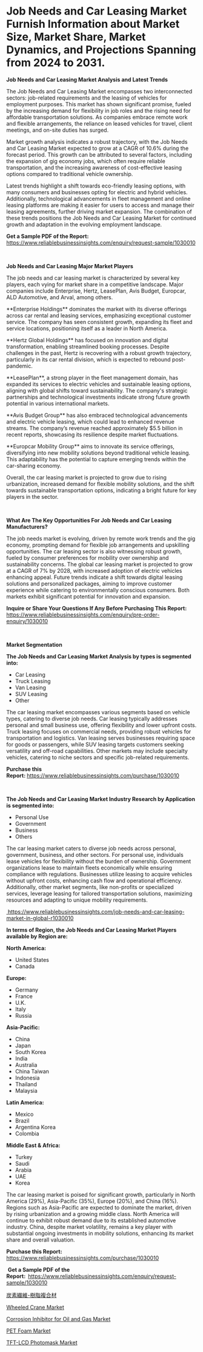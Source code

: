 <p><h1>Job Needs and Car Leasing Market Furnish Information about Market Size, Market Share, Market Dynamics, and Projections Spanning from 2024 to 2031.</h1></p><p><strong>Job Needs and Car Leasing Market Analysis and Latest Trends</strong></p>
<p><p>The Job Needs and Car Leasing Market encompasses two interconnected sectors: job-related requirements and the leasing of vehicles for employment purposes. This market has shown significant promise, fueled by the increasing demand for flexibility in job roles and the rising need for affordable transportation solutions. As companies embrace remote work and flexible arrangements, the reliance on leased vehicles for travel, client meetings, and on-site duties has surged.</p><p>Market growth analysis indicates a robust trajectory, with the Job Needs and Car Leasing Market expected to grow at a CAGR of 10.6% during the forecast period. This growth can be attributed to several factors, including the expansion of gig economy jobs, which often require reliable transportation, and the increasing awareness of cost-effective leasing options compared to traditional vehicle ownership. </p><p>Latest trends highlight a shift towards eco-friendly leasing options, with many consumers and businesses opting for electric and hybrid vehicles. Additionally, technological advancements in fleet management and online leasing platforms are making it easier for users to access and manage their leasing agreements, further driving market expansion. The combination of these trends positions the Job Needs and Car Leasing Market for continued growth and adaptation in the evolving employment landscape.</p></p>
<p><strong>Get a Sample PDF of the Report:&nbsp;</strong> <a href="https://www.reliablebusinessinsights.com/enquiry/request-sample/1030010">https://www.reliablebusinessinsights.com/enquiry/request-sample/1030010</a></p>
<p>&nbsp;</p>
<p><strong>Job Needs and Car Leasing Major Market Players</strong></p>
<p><p>The job needs and car leasing market is characterized by several key players, each vying for market share in a competitive landscape. Major companies include Enterprise, Hertz, LeasePlan, Avis Budget, Europcar, ALD Automotive, and Arval, among others.</p><p>**Enterprise Holdings** dominates the market with its diverse offerings across car rental and leasing services, emphasizing exceptional customer service. The company has seen consistent growth, expanding its fleet and service locations, positioning itself as a leader in North America. </p><p>**Hertz Global Holdings** has focused on innovation and digital transformation, enabling streamlined booking processes. Despite challenges in the past, Hertz is recovering with a robust growth trajectory, particularly in its car rental division, which is expected to rebound post-pandemic.</p><p>**LeasePlan**, a strong player in the fleet management domain, has expanded its services to electric vehicles and sustainable leasing options, aligning with global shifts toward sustainability. The company's strategic partnerships and technological investments indicate strong future growth potential in various international markets.</p><p>**Avis Budget Group** has also embraced technological advancements and electric vehicle leasing, which could lead to enhanced revenue streams. The company’s revenue reached approximately $5.5 billion in recent reports, showcasing its resilience despite market fluctuations.</p><p>**Europcar Mobility Group** aims to innovate its service offerings, diversifying into new mobility solutions beyond traditional vehicle leasing. This adaptability has the potential to capture emerging trends within the car-sharing economy.</p><p>Overall, the car leasing market is projected to grow due to rising urbanization, increased demand for flexible mobility solutions, and the shift towards sustainable transportation options, indicating a bright future for key players in the sector.</p></p>
<p>&nbsp;</p>
<p><strong>What Are The Key Opportunities For Job Needs and Car Leasing Manufacturers?</strong></p>
<p><p>The job needs market is evolving, driven by remote work trends and the gig economy, prompting demand for flexible job arrangements and upskilling opportunities. The car leasing sector is also witnessing robust growth, fueled by consumer preferences for mobility over ownership and sustainability concerns. The global car leasing market is projected to grow at a CAGR of 7% by 2028, with increased adoption of electric vehicles enhancing appeal. Future trends indicate a shift towards digital leasing solutions and personalized packages, aiming to improve customer experience while catering to environmentally conscious consumers. Both markets exhibit significant potential for innovation and expansion.</p></p>
<p><strong>Inquire or Share Your Questions If Any Before Purchasing This Report:</strong> <a href="https://www.reliablebusinessinsights.com/enquiry/pre-order-enquiry/1030010">https://www.reliablebusinessinsights.com/enquiry/pre-order-enquiry/1030010</a></p>
<p>&nbsp;</p>
<p><strong>Market Segmentation</strong></p>
<p><strong>The Job Needs and Car Leasing Market Analysis by types is segmented into:</strong></p>
<p><ul><li>Car Leasing</li><li>Truck Leasing</li><li>Van Leasing</li><li>SUV Leasing</li><li>Other</li></ul></p>
<p><p>The car leasing market encompasses various segments based on vehicle types, catering to diverse job needs. Car leasing typically addresses personal and small business use, offering flexibility and lower upfront costs. Truck leasing focuses on commercial needs, providing robust vehicles for transportation and logistics. Van leasing serves businesses requiring space for goods or passengers, while SUV leasing targets customers seeking versatility and off-road capabilities. Other markets may include specialty vehicles, catering to niche sectors and specific job-related requirements.</p></p>
<p><strong>Purchase this Report:&nbsp;</strong><a href="https://www.reliablebusinessinsights.com/purchase/1030010">https://www.reliablebusinessinsights.com/purchase/1030010</a></p>
<p>&nbsp;</p>
<p><strong>The Job Needs and Car Leasing Market Industry Research by Application is segmented into:</strong></p>
<p><ul><li>Personal Use</li><li>Government</li><li>Business</li><li>Others</li></ul></p>
<p><p>The car leasing market caters to diverse job needs across personal, government, business, and other sectors. For personal use, individuals lease vehicles for flexibility without the burden of ownership. Government organizations lease to maintain fleets economically while ensuring compliance with regulations. Businesses utilize leasing to acquire vehicles without upfront costs, enhancing cash flow and operational efficiency. Additionally, other market segments, like non-profits or specialized services, leverage leasing for tailored transportation solutions, maximizing resources and adapting to unique mobility requirements.</p></p>
<p><a href="https://www.reliablebusinessinsights.com/job-needs-and-car-leasing-market-in-global-r1030010">&nbsp;https://www.reliablebusinessinsights.com/job-needs-and-car-leasing-market-in-global-r1030010</a></p>
<p><strong>In terms of Region, the Job Needs and Car Leasing Market Players available by Region are:</strong></p>
<p>
    <p> <strong> North America: </strong>
        <ul>
            <li>United States</li>
            <li>Canada</li>
        </ul>
        </p> 
    <p> <strong> Europe: </strong>
        <ul>
            <li>Germany</li>
            <li>France</li>
            <li>U.K.</li>
            <li>Italy</li>
            <li>Russia</li>
        </ul>
        </p> 
    <p> <strong> Asia-Pacific: </strong>
        <ul>
            <li>China</li>
            <li>Japan</li>
            <li>South Korea</li>
            <li>India</li>
            <li>Australia</li>
            <li>China Taiwan</li>
            <li>Indonesia</li>
            <li>Thailand</li>
            <li>Malaysia</li>
        </ul>
        </p> 
    <p> <strong> Latin America: </strong>
        <ul>
            <li>Mexico</li>
            <li>Brazil</li>
            <li>Argentina Korea</li>
            <li>Colombia</li>
        </ul>
        </p> 
    <p> <strong> Middle East & Africa: </strong>
        <ul>
            <li>Turkey</li>
            <li>Saudi</li>
            <li>Arabia</li>
            <li>UAE</li>
            <li>Korea</li>
        </ul>
    </p>
    </p>
<p><p>The car leasing market is poised for significant growth, particularly in North America (29%), Asia-Pacific (35%), Europe (20%), and China (16%). Regions such as Asia-Pacific are expected to dominate the market, driven by rising urbanization and a growing middle class. North America will continue to exhibit robust demand due to its established automotive industry. China, despite market volatility, remains a key player with substantial ongoing investments in mobility solutions, enhancing its market share and overall valuation.</p></p>
<p><strong>Purchase this Report: </strong><a href="https://www.reliablebusinessinsights.com/purchase/1030010">https://www.reliablebusinessinsights.com/purchase/1030010</a></p>
<p>&nbsp;<strong>Get a Sample PDF of the Report:&nbsp;&nbsp;</strong><a href="https://www.reliablebusinessinsights.com/enquiry/request-sample/1030010">https://www.reliablebusinessinsights.com/enquiry/request-sample/1030010</a></p>
<p><strong></strong></p>
<p><p><a href="https://medium.com/@fsde4w/carbon-fiber-resin-composite-market-%E3%81%AE%E3%82%B0%E3%83%AD%E3%83%BC%E3%83%90%E3%83%AB%E5%B8%82%E5%A0%B4%E6%A6%82%E8%A6%81%E3%81%AF-%E4%B8%96%E7%95%8C%E3%81%8A%E3%82%88%E3%81%B3%E4%B8%BB%E8%A6%81%E5%B8%82%E5%A0%B4%E3%81%AB%E3%81%8A%E3%81%91%E3%82%8B%E6%A5%AD%E7%95%8C%E3%81%AB%E5%BD%B1%E9%9F%BF%E3%82%92%E4%B8%8E%E3%81%88%E3%82%8B%E4%B8%BB%E8%A6%81%E3%81%AA%E3%83%88%E3%83%AC%E3%83%B3%E3%83%89%E3%81%AB%E3%81%A4%E3%81%84%E3%81%A6-%E7%8B%AC%E8%87%AA%E3%81%AE%E8%A6%96%E7%82%B9%E3%82%92%E6%8F%90%E4%BE%9B%E3%81%97%E3%81%BE%E3%81%99-3b921b839295">炭素繊維-樹脂複合材</a></p><p><a href="https://www.linkedin.com/pulse/global-wheeled-crane-market-status-2024-2031-forecast-region-helmf?trackingId=OjO6qDZ%2FTheM%2FAEyTtBn0w%3D%3D">Wheeled Crane Market</a></p><p><a href="https://issuu.com/reportprime-2/docs/corrosion-inhibitor-for-oil-and-gas_01645177f64512">Corrosion Inhibitor for Oil and Gas Market</a></p><p><a href="https://www.linkedin.com/pulse/pet-foam-market-global-regional-analysis-focus-region-5zxuc?trackingId=qegdWHOuR7eHku4e8LxdUw%3D%3D">PET Foam Market</a></p><p><a href="https://github.com/MaryNelson695/Market-Research-Report-List-1/blob/main/tft-lcd-photomask-market.md">TFT-LCD Photomask Market</a></p></p>